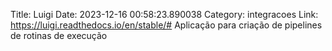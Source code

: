 Title: Luigi
Date: 2023-12-16 00:58:23.890038
Category: integracoes
Link: https://luigi.readthedocs.io/en/stable/#
Aplicação para criação de pipelines de rotinas de execução
